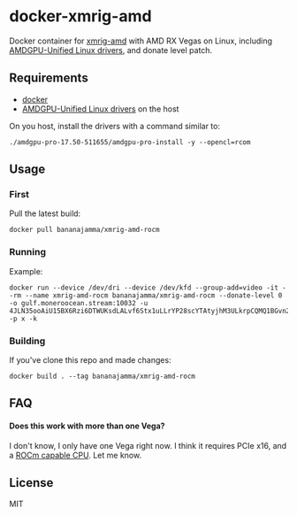 # docker-xmrig-amd

Docker container for [xmrig-amd](https://github.com/xmrig/xmrig-amd) with AMD RX Vegas on Linux, including [AMDGPU-Unified Linux drivers](https://support.amd.com/en-us/kb-articles/Pages/Radeon-Software-for-Linux-Release-Notes.aspx), and donate level patch.

## Requirements

 * [docker](https://docs.docker.com/install/)
 * [AMDGPU-Unified Linux drivers](https://support.amd.com/en-us/kb-articles/Pages/Radeon-Software-for-Linux-Release-Notes.aspx) on the host

On you host, install the drivers with a command similar to:

```
./amdgpu-pro-17.50-511655/amdgpu-pro-install -y --opencl=rcom
```

## Usage

### First

Pull the latest build:

```
docker pull bananajamma/xmrig-amd-rocm
```

### Running

Example:

```
docker run --device /dev/dri --device /dev/kfd --group-add=video -it --rm --name xmrig-amd-rocm bananajamma/xmrig-amd-rocm --donate-level 0 -o gulf.moneroocean.stream:10032 -u 4JLN35ooAiU15BX6Rzi6DTWUKsdLALvf6Stx1uLLrYP28scYTAtyjhM3ULkrpCQMQ1BGvn2hSaYGtSzwtPcZhFSwdoFypnBsb6wKfhTGix -p x -k
```

### Building

If you've clone this repo and made changes:

```
docker build . --tag bananajamma/xmrig-amd-rocm
```

## FAQ

#### Does this work with more than one Vega?

I don't know, I only have one Vega right now.  I think it requires PCIe x16, and a [ROCm capable CPU](https://github.com/RadeonOpenCompute/ROCm#supported-cpus).  Let me know.

## License

MIT
